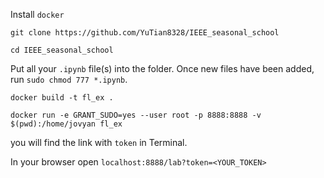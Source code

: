 Install `docker`

```
git clone https://github.com/YuTian8328/IEEE_seasonal_school
```

```
cd IEEE_seasonal_school
```

Put all your `.ipynb` file(s) into the folder.
Once new files have been added, run `sudo chmod 777 *.ipynb`.

```
docker build -t fl_ex .
```

```
docker run -e GRANT_SUDO=yes --user root -p 8888:8888 -v $(pwd):/home/jovyan fl_ex
```
you will find the link with `token` in Terminal.

In your browser open `localhost:8888/lab?token=<YOUR_TOKEN>`

